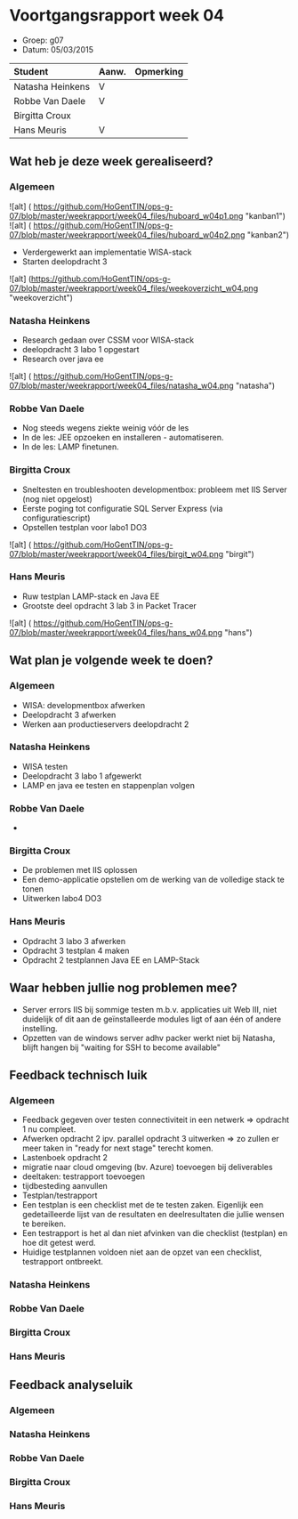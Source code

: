 # Voortgangsrapport week 04

* Groep: g07
* Datum: 05/03/2015

| Student  | Aanw. | Opmerking |
| :---     | :---  | :---      |
| Natasha Heinkens |   V    |           |
| Robbe Van Daele |   V    |           |
| Birgitta Croux |       |           |
| Hans Meuris |   V    |           |

## Wat heb je deze week gerealiseerd?

### Algemeen

![alt] ( https://github.com/HoGentTIN/ops-g-07/blob/master/weekrapport/week04_files/huboard_w04p1.png  "kanban1")
![alt] ( https://github.com/HoGentTIN/ops-g-07/blob/master/weekrapport/week04_files/huboard_w04p2.png  "kanban2") 

* Verdergewerkt aan implementatie WISA-stack
* Starten deelopdracht 3

![alt] (https://github.com/HoGentTIN/ops-g-07/blob/master/weekrapport/week04_files/weekoverzicht_w04.png "weekoverzicht")

### Natasha Heinkens

* Research gedaan over CSSM voor WISA-stack
* deelopdracht 3 labo 1 opgestart
* Research over java ee

![alt] ( https://github.com/HoGentTIN/ops-g-07/blob/master/weekrapport/week04_files/natasha_w04.png "natasha")

### Robbe Van Daele

* Nog steeds wegens ziekte weinig vóór de les
* In de les: JEE opzoeken en installeren - automatiseren.
* In de les: LAMP finetunen.


### Birgitta Croux

* Sneltesten en troubleshooten developmentbox: probleem met IIS Server (nog niet opgelost)
* Eerste poging tot configuratie SQL Server Express (via configuratiescript)
* Opstellen testplan voor labo1 DO3

![alt] ( https://github.com/HoGentTIN/ops-g-07/blob/master/weekrapport/week04_files/birgit_w04.png  "birgit")

### Hans Meuris

* Ruw testplan LAMP-stack en Java EE
* Grootste deel opdracht 3 lab 3 in Packet Tracer

![alt] ( https://github.com/HoGentTIN/ops-g-07/blob/master/weekrapport/week04_files/hans_w04.png  "hans")

## Wat plan je volgende week te doen?

### Algemeen

* WISA: developmentbox afwerken
* Deelopdracht 3 afwerken
* Werken aan productieservers deelopdracht 2

### Natasha Heinkens

* WISA testen 
* Deelopdracht 3 labo 1 afgewerkt
* LAMP en java ee testen en stappenplan volgen

### Robbe Van Daele

*

### Birgitta Croux

* De problemen met IIS oplossen
* Een demo-applicatie opstellen om de werking van de volledige stack te tonen
* Uitwerken labo4 DO3

### Hans Meuris

* Opdracht 3 labo 3 afwerken
* Opdracht 3 testplan 4 maken
* Opdracht 2 testplannen Java EE en LAMP-Stack

## Waar hebben jullie nog problemen mee?

* Server errors IIS bij sommige testen m.b.v. applicaties uit Web III, niet duidelijk of dit aan de geïnstalleerde modules ligt of aan één of andere instelling.  
* Opzetten van de windows server adhv packer werkt niet bij Natasha, blijft hangen bij "waiting for SSH to become available"

## Feedback technisch luik

### Algemeen
* Feedback gegeven over testen connectiviteit in een netwerk => opdracht 1 nu compleet.
* Afwerken opdracht 2 ipv. parallel opdracht 3 uitwerken => zo zullen er meer taken in "ready for next stage" terecht komen.
* Lastenboek opdracht 2
 * migratie naar cloud omgeving (bv. Azure) toevoegen bij deliverables
 * deeltaken: testrapport toevoegen
 * tijdbesteding aanvullen
* Testplan/testrapport
 * Een testplan is een checklist met de te testen zaken. Eigenlijk een gedetailleerde lijst van de resultaten en deelresultaten die jullie wensen te bereiken.
 * Een testrapport is het al dan niet afvinken van die checklist (testplan) en hoe dit getest werd.
 * Huidige testplannen voldoen niet aan de opzet van een checklist, testrapport ontbreekt.

### Natasha Heinkens
### Robbe Van Daele
### Birgitta Croux
### Hans Meuris

## Feedback analyseluik

### Algemeen

### Natasha Heinkens
### Robbe Van Daele
### Birgitta Croux
### Hans Meuris

